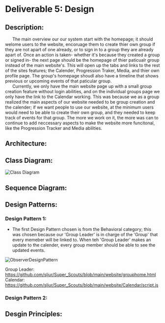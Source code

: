 # Deliverable 5: Design

## Description:
&nbsp;&nbsp;&nbsp;&nbsp;&nbsp;&nbsp;The main overview our our system start with the homepage; it should welome users to the website, encoruage them to create thier own group if they are not apart of one already, or to sign in to a group they are already apart of. Once an action is taken- whether it's because they created a group or signed in- the next page should be the homepage of thier paticualr group instead of the main website's. This will open up the tabs and links to the rest of the sites features; the Calender, Progression Traker, Media, and thier own profile page. The group's homepage shoudl also have a timeline that shows previous or upcoming events of that paticular group. <br>
&nbsp;&nbsp;&nbsp;&nbsp;&nbsp;&nbsp;Currently, we only have the main website page up with a small group creation feature without login abilities, and on the individual groups page we only have the link to the Calendar working. This was because we as a group realized the main aspects of our website needed to be group creation and the calender; if we want people to use our website, at the minimum users would need to be able to create their own group, and they needed to keep track of events for that group. The more we work on it, the more was can to continue to add neccessary aspects to make the website more funcitonal, like the Progression Tracker and Media abilities.<br>
## Architecture:

## Class Diagram:
![Class Diagram](<img width="642" alt="Del5ClassDiagram" src="https://github.com/sljur/Super_Scouts/assets/125594817/6794a6b5-945e-4e99-bafd-5138abbe0d7e">)

## Sequence Diagram:

## Design Patterns:

### Design Pattern 1:
- The first Design Pattern chosen is from the Behavioral category; this was chosen because our 'Group Leader' is in charge of the 'Group' that every memeber will be linked to. When teh 'Group Leader' makes an update to the calender, every group member should be able to see the updated events.
    
![ObserverDesignPattern](https://github.com/sljur/Super_Scouts/assets/116686483/7b2f470f-e395-4ff1-9cfb-583e264e233f)
   
Group Leader: https://github.com/sljur/Super_Scouts/blob/main/website/grouphome.html <br>
Calendar: https://github.com/sljur/Super_Scouts/blob/main/website/Calendar/script.js <br>

### Design Pattern 2:

## Desgin Principles:
